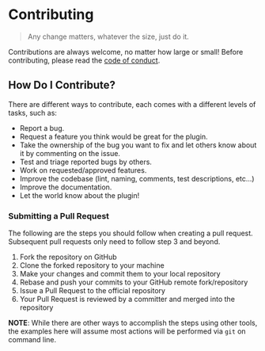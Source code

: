 # Contributing

> Any change matters, whatever the size, just do it.

Contributions are always welcome, no matter how large or small! Before contributing, please read the [code of conduct](./CODE_OF_CONDUCT.md).

## How Do I Contribute?

There are different ways to contribute, each comes with a different levels
of tasks, such as:

- Report a bug.
- Request a feature you think would be great for the plugin.
- Take the ownership of the bug you want to fix and let others know about it by commenting on the issue.
- Test and triage reported bugs by others.
- Work on requested/approved features.
- Improve the codebase (lint, naming, comments, test descriptions, etc...)
- Improve the documentation.
- Let the world know about the plugin!

### Submitting a Pull Request

The following are the steps you should follow when creating a pull request.
Subsequent pull requests only need to follow step 3 and beyond.

1. Fork the repository on GitHub
2. Clone the forked repository to your machine
3. Make your changes and commit them to your local repository
4. Rebase and push your commits to your GitHub remote fork/repository
5. Issue a Pull Request to the official repository
6. Your Pull Request is reviewed by a committer and merged into the repository

**NOTE**: While there are other ways to accomplish the steps using other tools,
the examples here will assume most actions will be performed via `git` on
command line.
